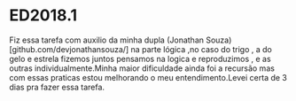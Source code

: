 # ED2018.1

Fiz essa tarefa com auxilio da minha dupla (Jonathan Souza)[github.com/devjonathansouza/] na parte lógica ,no caso do trigo , a do gelo e estrela fizemos juntos pensamos na logica e reproduzimos , e as outras individualmente.Minha maior dificuldade ainda foi a recursão mas com essas praticas estou melhorando o meu entendimento.Levei certa de 3 dias pra fazer essa tarefa.
